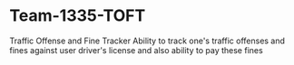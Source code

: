 # Team-1335-TOFT
Traffic Offense and Fine Tracker
Ability to track one's traffic offenses and fines against user driver's license and also ability to pay these fines
